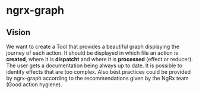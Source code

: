 # ngrx-graph

## Vision

We want to create a Tool that provides a beautiful graph displaying the journey of each action.
It should be displayed in which file an action is **created**, where it is **dispatcht** and where it is **processed** (effect or reducer).
The user gets a documentation being always up to date. It is possible to identify effects that are too complex. Also best practices could be provided by ngrx-graph according to the recommendations given by the NgRx team (Good action hygiene).
